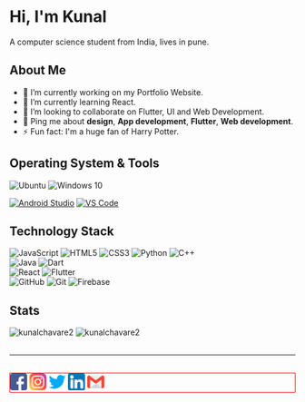

# Hi, I'm Kunal 

A computer science student from India, lives in pune.

## About Me

- 🔭 I’m currently working on my Portfolio Website.
- 🌱 I’m currently learning React.
- 👯 I’m looking to collaborate on Flutter, UI and Web Development.
- 💬 Ping me about **design**, **App development**, **Flutter**, **Web development**.
- ⚡ Fun fact: I'm a huge fan of Harry Potter.



## Operating System & Tools
<span>
<img alt="Ubuntu" src="https://img.shields.io/badge/Ubuntu-E95420?style=for-the-badge&logo=ubuntu&logoColor=white" />
<img alt="Windows 10" src="https://img.shields.io/badge/Windows-0078D6?style=for-the-badge&logo=windows&logoColor=white" />
</span>

[![Android Studio](https://img.shields.io/badge/IDE-AndroidStudio-green?style=flat-square&logo=JetBrains)](https://www.jetbrains.com/pycharm/)
[![VS Code](https://img.shields.io/badge/IDE-VSCode-%23007ACC?style=flat-square&logo=Visual-studio-code)](https://code.visualstudio.com/)

## Technology Stack
<span>
<img alt="JavaScript" src="https://img.shields.io/badge/javascript%20-%23323330.svg?&style=for-the-badge&logo=javascript&logoColor=%23F7DF1E"/>
<img alt="HTML5" src="https://img.shields.io/badge/html5%20-%23E34F26.svg?&style=for-the-badge&logo=html5&logoColor=white"/>
<img alt="CSS3" src="https://img.shields.io/badge/css3%20-%231572B6.svg?&style=for-the-badge&logo=css3&logoColor=white"/>
<img alt="Python" src="https://img.shields.io/badge/python%20-%2314354C.svg?&style=for-the-badge&logo=python&logoColor=white"/>
<img alt="C++" src="https://img.shields.io/badge/c++%20-%2300599C.svg?&style=for-the-badge&logo=c%2B%2B&ogoColor=white"/><br>
<img alt="Java" src="https://img.shields.io/badge/java-%23ED8B00.svg?&style=for-the-badge&logo=java&logoColor=white"/>
<img alt="Dart" src="https://img.shields.io/badge/dart-%230175C2.svg?&style=for-the-badge&logo=dart&logoColor=white"/>

<br>
	
<img alt="React" src="https://img.shields.io/badge/react%20-%2320232a.svg?&style=for-the-badge&logo=react&logoColor=%2361DAFB"/>
<img alt="Flutter" src="https://img.shields.io/badge/Flutter%20-%2302569B.svg?&style=for-the-badge&logo=Flutter&logoColor=white" />

<br>

<img alt="GitHub" src="https://img.shields.io/badge/github%20-%23121011.svg?&style=for-the-badge&logo=github&logoColor=white"/>
<img alt="Git" src="https://img.shields.io/badge/git%20-%23F05033.svg?&style=for-the-badge&logo=git&logoColor=white"/>
<img alt="Firebase" src="https://img.shields.io/badge/firebase%20-%23039BE5.svg?&style=for-the-badge&logo=firebase"/>
</span>




## Stats

<div>
<img src="https://github-readme-stats.vercel.app/api?username=kunalchavare2&show_icons=true&theme=dracula" alt="kunalchavare2" d style="max-width:100%;"></a>
<img src="https://github-readme-stats.vercel.app/api/top-langs/?username=kunalchavare&langs_count=8&show_icons=true&theme=dracula" alt="kunalchavare2" d style="max-width:100%;"></a>
</div>


<br>

<hr>

<br>



<div style="margin:auto; display:Block; border:1px solid red;">
	
 <a href="https://www.facebook.com/KunalChavare.fb/" title="Facebook">
<img src="https://github.com/kunalchavare2/kunalchavare2/blob/main/icons/facebook.png" width="30" height="30" /></a>
	
 <a href="https://www.instagram.com/kunalchavare2/" title="Instagram">
<img src="https://github.com/kunalchavare2/kunalchavare2/blob/main/icons/instagram.png" width="30" height="30" /></a>

 <a href="#" title="Facebook">
<img src="https://github.com/kunalchavare2/kunalchavare2/blob/main/icons/twitter.png" width="30" height="30" /></a>

 <a href="https://www.linkedin.com/in/kunal-chavare-b918a9157" title="LinkedIn">
<img src="https://github.com/kunalchavare2/kunalchavare2/blob/main/icons/linkedin.png" width="30" height="30" /></a>

 <a href="https://mail.google.com/mail/?view=cm&fs=1&tf=1&to=kunalchavare2@gmail.com" title="Gmail">
<img src="https://github.com/kunalchavare2/kunalchavare2/blob/main/icons/gmail.png" width="30" height="30" /></a>


</div>


